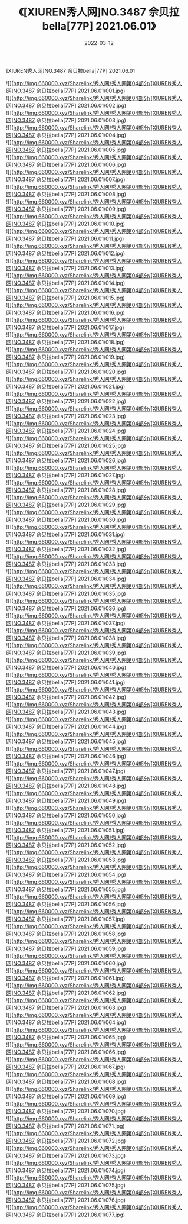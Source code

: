 ﻿---
layout: post
title:  《[XIUREN秀人网]NO.3487 佘贝拉bella[77P] 2021.06.01》
date:   2022-03-12
img: http://img.660000.xyz/Sharelink/秀人网/秀人网第04部分/[XIUREN秀人网]NO.3487 佘贝拉bella[77P] 2021.06.01/000.jpg
categories: [美女, 清纯, 唯美]
---

[XIUREN秀人网]NO.3487 佘贝拉bella[77P] 2021.06.01

 ![](http://img.660000.xyz/Sharelink/秀人网/秀人网第04部分/[XIUREN秀人网]NO.3487 佘贝拉bella[77P] 2021.06.01/001.jpg) <br>![](http://img.660000.xyz/Sharelink/秀人网/秀人网第04部分/[XIUREN秀人网]NO.3487 佘贝拉bella[77P] 2021.06.01/002.jpg) <br>![](http://img.660000.xyz/Sharelink/秀人网/秀人网第04部分/[XIUREN秀人网]NO.3487 佘贝拉bella[77P] 2021.06.01/003.jpg) <br>![](http://img.660000.xyz/Sharelink/秀人网/秀人网第04部分/[XIUREN秀人网]NO.3487 佘贝拉bella[77P] 2021.06.01/004.jpg) <br>![](http://img.660000.xyz/Sharelink/秀人网/秀人网第04部分/[XIUREN秀人网]NO.3487 佘贝拉bella[77P] 2021.06.01/005.jpg) <br>![](http://img.660000.xyz/Sharelink/秀人网/秀人网第04部分/[XIUREN秀人网]NO.3487 佘贝拉bella[77P] 2021.06.01/006.jpg) <br>![](http://img.660000.xyz/Sharelink/秀人网/秀人网第04部分/[XIUREN秀人网]NO.3487 佘贝拉bella[77P] 2021.06.01/007.jpg) <br>![](http://img.660000.xyz/Sharelink/秀人网/秀人网第04部分/[XIUREN秀人网]NO.3487 佘贝拉bella[77P] 2021.06.01/008.jpg) <br>![](http://img.660000.xyz/Sharelink/秀人网/秀人网第04部分/[XIUREN秀人网]NO.3487 佘贝拉bella[77P] 2021.06.01/009.jpg) <br>![](http://img.660000.xyz/Sharelink/秀人网/秀人网第04部分/[XIUREN秀人网]NO.3487 佘贝拉bella[77P] 2021.06.01/010.jpg) <br>![](http://img.660000.xyz/Sharelink/秀人网/秀人网第04部分/[XIUREN秀人网]NO.3487 佘贝拉bella[77P] 2021.06.01/011.jpg) <br>![](http://img.660000.xyz/Sharelink/秀人网/秀人网第04部分/[XIUREN秀人网]NO.3487 佘贝拉bella[77P] 2021.06.01/012.jpg) <br>![](http://img.660000.xyz/Sharelink/秀人网/秀人网第04部分/[XIUREN秀人网]NO.3487 佘贝拉bella[77P] 2021.06.01/013.jpg) <br>![](http://img.660000.xyz/Sharelink/秀人网/秀人网第04部分/[XIUREN秀人网]NO.3487 佘贝拉bella[77P] 2021.06.01/014.jpg) <br>![](http://img.660000.xyz/Sharelink/秀人网/秀人网第04部分/[XIUREN秀人网]NO.3487 佘贝拉bella[77P] 2021.06.01/015.jpg) <br>![](http://img.660000.xyz/Sharelink/秀人网/秀人网第04部分/[XIUREN秀人网]NO.3487 佘贝拉bella[77P] 2021.06.01/016.jpg) <br>![](http://img.660000.xyz/Sharelink/秀人网/秀人网第04部分/[XIUREN秀人网]NO.3487 佘贝拉bella[77P] 2021.06.01/017.jpg) <br>![](http://img.660000.xyz/Sharelink/秀人网/秀人网第04部分/[XIUREN秀人网]NO.3487 佘贝拉bella[77P] 2021.06.01/018.jpg) <br>![](http://img.660000.xyz/Sharelink/秀人网/秀人网第04部分/[XIUREN秀人网]NO.3487 佘贝拉bella[77P] 2021.06.01/019.jpg) <br>![](http://img.660000.xyz/Sharelink/秀人网/秀人网第04部分/[XIUREN秀人网]NO.3487 佘贝拉bella[77P] 2021.06.01/020.jpg) <br>![](http://img.660000.xyz/Sharelink/秀人网/秀人网第04部分/[XIUREN秀人网]NO.3487 佘贝拉bella[77P] 2021.06.01/021.jpg) <br>![](http://img.660000.xyz/Sharelink/秀人网/秀人网第04部分/[XIUREN秀人网]NO.3487 佘贝拉bella[77P] 2021.06.01/022.jpg) <br>![](http://img.660000.xyz/Sharelink/秀人网/秀人网第04部分/[XIUREN秀人网]NO.3487 佘贝拉bella[77P] 2021.06.01/023.jpg) <br>![](http://img.660000.xyz/Sharelink/秀人网/秀人网第04部分/[XIUREN秀人网]NO.3487 佘贝拉bella[77P] 2021.06.01/024.jpg) <br>![](http://img.660000.xyz/Sharelink/秀人网/秀人网第04部分/[XIUREN秀人网]NO.3487 佘贝拉bella[77P] 2021.06.01/025.jpg) <br>![](http://img.660000.xyz/Sharelink/秀人网/秀人网第04部分/[XIUREN秀人网]NO.3487 佘贝拉bella[77P] 2021.06.01/026.jpg) <br>![](http://img.660000.xyz/Sharelink/秀人网/秀人网第04部分/[XIUREN秀人网]NO.3487 佘贝拉bella[77P] 2021.06.01/027.jpg) <br>![](http://img.660000.xyz/Sharelink/秀人网/秀人网第04部分/[XIUREN秀人网]NO.3487 佘贝拉bella[77P] 2021.06.01/028.jpg) <br>![](http://img.660000.xyz/Sharelink/秀人网/秀人网第04部分/[XIUREN秀人网]NO.3487 佘贝拉bella[77P] 2021.06.01/029.jpg) <br>![](http://img.660000.xyz/Sharelink/秀人网/秀人网第04部分/[XIUREN秀人网]NO.3487 佘贝拉bella[77P] 2021.06.01/030.jpg) <br>![](http://img.660000.xyz/Sharelink/秀人网/秀人网第04部分/[XIUREN秀人网]NO.3487 佘贝拉bella[77P] 2021.06.01/031.jpg) <br>![](http://img.660000.xyz/Sharelink/秀人网/秀人网第04部分/[XIUREN秀人网]NO.3487 佘贝拉bella[77P] 2021.06.01/032.jpg) <br>![](http://img.660000.xyz/Sharelink/秀人网/秀人网第04部分/[XIUREN秀人网]NO.3487 佘贝拉bella[77P] 2021.06.01/033.jpg) <br>![](http://img.660000.xyz/Sharelink/秀人网/秀人网第04部分/[XIUREN秀人网]NO.3487 佘贝拉bella[77P] 2021.06.01/034.jpg) <br>![](http://img.660000.xyz/Sharelink/秀人网/秀人网第04部分/[XIUREN秀人网]NO.3487 佘贝拉bella[77P] 2021.06.01/035.jpg) <br>![](http://img.660000.xyz/Sharelink/秀人网/秀人网第04部分/[XIUREN秀人网]NO.3487 佘贝拉bella[77P] 2021.06.01/036.jpg) <br>![](http://img.660000.xyz/Sharelink/秀人网/秀人网第04部分/[XIUREN秀人网]NO.3487 佘贝拉bella[77P] 2021.06.01/037.jpg) <br>![](http://img.660000.xyz/Sharelink/秀人网/秀人网第04部分/[XIUREN秀人网]NO.3487 佘贝拉bella[77P] 2021.06.01/038.jpg) <br>![](http://img.660000.xyz/Sharelink/秀人网/秀人网第04部分/[XIUREN秀人网]NO.3487 佘贝拉bella[77P] 2021.06.01/039.jpg) <br>![](http://img.660000.xyz/Sharelink/秀人网/秀人网第04部分/[XIUREN秀人网]NO.3487 佘贝拉bella[77P] 2021.06.01/040.jpg) <br>![](http://img.660000.xyz/Sharelink/秀人网/秀人网第04部分/[XIUREN秀人网]NO.3487 佘贝拉bella[77P] 2021.06.01/041.jpg) <br>![](http://img.660000.xyz/Sharelink/秀人网/秀人网第04部分/[XIUREN秀人网]NO.3487 佘贝拉bella[77P] 2021.06.01/042.jpg) <br>![](http://img.660000.xyz/Sharelink/秀人网/秀人网第04部分/[XIUREN秀人网]NO.3487 佘贝拉bella[77P] 2021.06.01/043.jpg) <br>![](http://img.660000.xyz/Sharelink/秀人网/秀人网第04部分/[XIUREN秀人网]NO.3487 佘贝拉bella[77P] 2021.06.01/044.jpg) <br>![](http://img.660000.xyz/Sharelink/秀人网/秀人网第04部分/[XIUREN秀人网]NO.3487 佘贝拉bella[77P] 2021.06.01/045.jpg) <br>![](http://img.660000.xyz/Sharelink/秀人网/秀人网第04部分/[XIUREN秀人网]NO.3487 佘贝拉bella[77P] 2021.06.01/046.jpg) <br>![](http://img.660000.xyz/Sharelink/秀人网/秀人网第04部分/[XIUREN秀人网]NO.3487 佘贝拉bella[77P] 2021.06.01/047.jpg) <br>![](http://img.660000.xyz/Sharelink/秀人网/秀人网第04部分/[XIUREN秀人网]NO.3487 佘贝拉bella[77P] 2021.06.01/048.jpg) <br>![](http://img.660000.xyz/Sharelink/秀人网/秀人网第04部分/[XIUREN秀人网]NO.3487 佘贝拉bella[77P] 2021.06.01/049.jpg) <br>![](http://img.660000.xyz/Sharelink/秀人网/秀人网第04部分/[XIUREN秀人网]NO.3487 佘贝拉bella[77P] 2021.06.01/050.jpg) <br>![](http://img.660000.xyz/Sharelink/秀人网/秀人网第04部分/[XIUREN秀人网]NO.3487 佘贝拉bella[77P] 2021.06.01/051.jpg) <br>![](http://img.660000.xyz/Sharelink/秀人网/秀人网第04部分/[XIUREN秀人网]NO.3487 佘贝拉bella[77P] 2021.06.01/052.jpg) <br>![](http://img.660000.xyz/Sharelink/秀人网/秀人网第04部分/[XIUREN秀人网]NO.3487 佘贝拉bella[77P] 2021.06.01/053.jpg) <br>![](http://img.660000.xyz/Sharelink/秀人网/秀人网第04部分/[XIUREN秀人网]NO.3487 佘贝拉bella[77P] 2021.06.01/054.jpg) <br>![](http://img.660000.xyz/Sharelink/秀人网/秀人网第04部分/[XIUREN秀人网]NO.3487 佘贝拉bella[77P] 2021.06.01/055.jpg) <br>![](http://img.660000.xyz/Sharelink/秀人网/秀人网第04部分/[XIUREN秀人网]NO.3487 佘贝拉bella[77P] 2021.06.01/056.jpg) <br>![](http://img.660000.xyz/Sharelink/秀人网/秀人网第04部分/[XIUREN秀人网]NO.3487 佘贝拉bella[77P] 2021.06.01/057.jpg) <br>![](http://img.660000.xyz/Sharelink/秀人网/秀人网第04部分/[XIUREN秀人网]NO.3487 佘贝拉bella[77P] 2021.06.01/058.jpg) <br>![](http://img.660000.xyz/Sharelink/秀人网/秀人网第04部分/[XIUREN秀人网]NO.3487 佘贝拉bella[77P] 2021.06.01/059.jpg) <br>![](http://img.660000.xyz/Sharelink/秀人网/秀人网第04部分/[XIUREN秀人网]NO.3487 佘贝拉bella[77P] 2021.06.01/060.jpg) <br>![](http://img.660000.xyz/Sharelink/秀人网/秀人网第04部分/[XIUREN秀人网]NO.3487 佘贝拉bella[77P] 2021.06.01/061.jpg) <br>![](http://img.660000.xyz/Sharelink/秀人网/秀人网第04部分/[XIUREN秀人网]NO.3487 佘贝拉bella[77P] 2021.06.01/062.jpg) <br>![](http://img.660000.xyz/Sharelink/秀人网/秀人网第04部分/[XIUREN秀人网]NO.3487 佘贝拉bella[77P] 2021.06.01/063.jpg) <br>![](http://img.660000.xyz/Sharelink/秀人网/秀人网第04部分/[XIUREN秀人网]NO.3487 佘贝拉bella[77P] 2021.06.01/064.jpg) <br>![](http://img.660000.xyz/Sharelink/秀人网/秀人网第04部分/[XIUREN秀人网]NO.3487 佘贝拉bella[77P] 2021.06.01/065.jpg) <br>![](http://img.660000.xyz/Sharelink/秀人网/秀人网第04部分/[XIUREN秀人网]NO.3487 佘贝拉bella[77P] 2021.06.01/066.jpg) <br>![](http://img.660000.xyz/Sharelink/秀人网/秀人网第04部分/[XIUREN秀人网]NO.3487 佘贝拉bella[77P] 2021.06.01/067.jpg) <br>![](http://img.660000.xyz/Sharelink/秀人网/秀人网第04部分/[XIUREN秀人网]NO.3487 佘贝拉bella[77P] 2021.06.01/068.jpg) <br>![](http://img.660000.xyz/Sharelink/秀人网/秀人网第04部分/[XIUREN秀人网]NO.3487 佘贝拉bella[77P] 2021.06.01/069.jpg) <br>![](http://img.660000.xyz/Sharelink/秀人网/秀人网第04部分/[XIUREN秀人网]NO.3487 佘贝拉bella[77P] 2021.06.01/070.jpg) <br>![](http://img.660000.xyz/Sharelink/秀人网/秀人网第04部分/[XIUREN秀人网]NO.3487 佘贝拉bella[77P] 2021.06.01/071.jpg) <br>![](http://img.660000.xyz/Sharelink/秀人网/秀人网第04部分/[XIUREN秀人网]NO.3487 佘贝拉bella[77P] 2021.06.01/072.jpg) <br>![](http://img.660000.xyz/Sharelink/秀人网/秀人网第04部分/[XIUREN秀人网]NO.3487 佘贝拉bella[77P] 2021.06.01/073.jpg) <br>![](http://img.660000.xyz/Sharelink/秀人网/秀人网第04部分/[XIUREN秀人网]NO.3487 佘贝拉bella[77P] 2021.06.01/074.jpg) <br>![](http://img.660000.xyz/Sharelink/秀人网/秀人网第04部分/[XIUREN秀人网]NO.3487 佘贝拉bella[77P] 2021.06.01/075.jpg) <br>![](http://img.660000.xyz/Sharelink/秀人网/秀人网第04部分/[XIUREN秀人网]NO.3487 佘贝拉bella[77P] 2021.06.01/076.jpg) <br>![](http://img.660000.xyz/Sharelink/秀人网/秀人网第04部分/[XIUREN秀人网]NO.3487 佘贝拉bella[77P] 2021.06.01/077.jpg) <br>